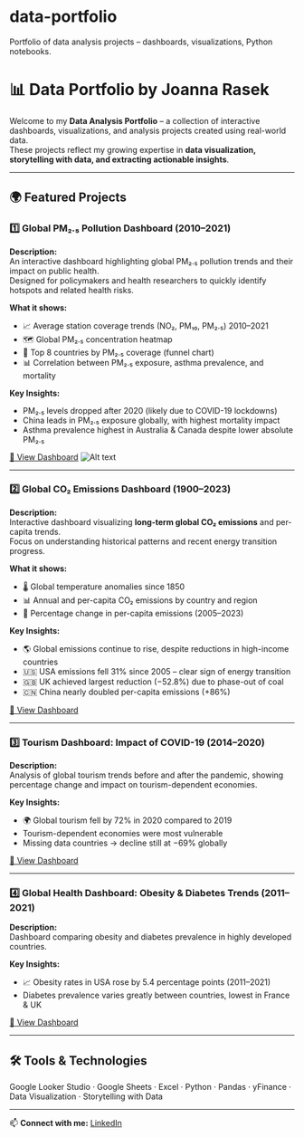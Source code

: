 # data-portfolio
Portfolio of data analysis projects – dashboards, visualizations, Python notebooks.
# 📊 Data Portfolio by Joanna Rasek  

Welcome to my **Data Analysis Portfolio** – a collection of interactive dashboards, visualizations, and analysis projects created using real-world data.  
These projects reflect my growing expertise in **data visualization, storytelling with data, and extracting actionable insights**.

---

## 🌍 Featured Projects

### 1️⃣ Global PM₂.₅ Pollution Dashboard (2010–2021)
**Description:**  
An interactive dashboard highlighting global PM₂.₅ pollution trends and their impact on public health.  
Designed for policymakers and health researchers to quickly identify hotspots and related health risks.  

**What it shows:**  
- 📈 Average station coverage trends (NO₂, PM₁₀, PM₂.₅) 2010–2021  
- 🗺️ Global PM₂.₅ concentration heatmap  
- 🔻 Top 8 countries by PM₂.₅ coverage (funnel chart)  
- 📊 Correlation between PM₂.₅ exposure, asthma prevalence, and mortality  

**Key Insights:**  
- PM₂.₅ levels dropped after 2020 (likely due to COVID-19 lockdowns)  
- China leads in PM₂.₅ exposure globally, with highest mortality impact  
- Asthma prevalence highest in Australia & Canada despite lower absolute PM₂.₅  

[🔗 View Dashboard](https://lookerstudio.google.com/reporting/e6885f12-6658-48f3-850d-7a2985928843)
![Alt text]()

---

### 2️⃣ Global CO₂ Emissions Dashboard (1900–2023)
**Description:**  
Interactive dashboard visualizing **long-term global CO₂ emissions** and per-capita trends.  
Focus on understanding historical patterns and recent energy transition progress.

**What it shows:**  
- 🌡️ Global temperature anomalies since 1850  
- 📊 Annual and per-capita CO₂ emissions by country and region  
- 🔄 Percentage change in per-capita emissions (2005–2023)  

**Key Insights:**  
- 🌎 Global emissions continue to rise, despite reductions in high-income countries  
- 🇺🇸 USA emissions fell 31% since 2005 – clear sign of energy transition  
- 🇬🇧 UK achieved largest reduction (−52.8%) due to phase-out of coal  
- 🇨🇳 China nearly doubled per-capita emissions (+86%)  

[🔗 View Dashboard](https://lookerstudio.google.com/reporting/a3b0df46-610c-46c9-a918-076c3cf67191)

---

### 3️⃣ Tourism Dashboard: Impact of COVID-19 (2014–2020)
**Description:**  
Analysis of global tourism trends before and after the pandemic, showing percentage change and impact on tourism-dependent economies.  

**Key Insights:**  
- 🌍 Global tourism fell by 72% in 2020 compared to 2019  
- Tourism-dependent economies were most vulnerable  
- Missing data countries → decline still at −69% globally  

[🔗 View Dashboard](https://lookerstudio.google.com/reporting/3144a9fd-cb9a-4856-84b7-4a5843be5a40)

---

### 4️⃣ Global Health Dashboard: Obesity & Diabetes Trends (2011–2021)
**Description:**  
Dashboard comparing obesity and diabetes prevalence in highly developed countries.  

**Key Insights:**  
- 📈 Obesity rates in USA rose by 5.4 percentage points (2011–2021)  
- Diabetes prevalence varies greatly between countries, lowest in France & UK  

[🔗 View Dashboard](https://lookerstudio.google.com/reporting/2874d947-47e9-4559-a2b9-54c913e3fa2f)

---

## 🛠 Tools & Technologies
Google Looker Studio · Google Sheets · Excel · Python · Pandas · yFinance · Data Visualization · Storytelling with Data

---

📫 **Connect with me:** [LinkedIn](https://www.linkedin.com/in/joanna-rasek-9315a0382/)
